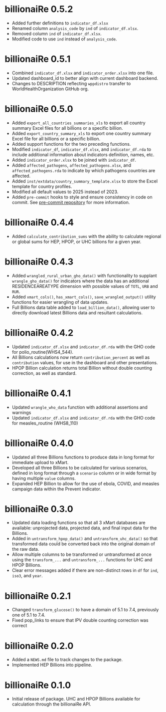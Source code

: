 # billionaiRe 0.5.2
* Added further definitions to `indicator_df.xlsx`
* Renamed column `analysis_code` by `ind` of `indicator_df.xlsx`. 
* Removed column `ind` of `indicator_df.xlsx`.
* Modified code to use `ind` instead of `analysis_code`.

# billionaiRe 0.5.1
* Combined `indicator_df.xlsx` and `indicator_order.xlsx` into one file.
* Updated dashboard_id to better align with current dashboard backend.
* Changes to DESCRIPTION reflecting `wppdistro` transfer to WorldHealthOrganization
GitHub org.

# billionaiRe 0.5.0
* Added `export_all_countries_summaries_xls` to export all country summary Excel
files for all billions or a specific billion.
* Added `export_country_summary_xls` to export one country summary Excel file for
all billions or a specific billion.
* Added support functions for the two preceding functions.
* Modified `indicator_df`, `indicator_df.xlsx`, and `indicator_df.rda` to include
additional information about indicators definition, names, etc.
* Added `indicator_order.xlsx` to be joined with `indicator_df`.
* Added `affected_pathogens`, `affected_pathogens.xlsx`, and `affected_pathogens.rda`
to indicate by which pathogens countries are affected.
* Added `inst/extdata/country_summary_template.xlsx` to store the Excel template
for country profiles.
* Modified all default values to 2025 instead of 2023.
* Added `pre-commit` hooks to style and ensure consistency in code on commit. See
[pre-commit repository](https://github.com/lorenzwalthert/precommit) for more
information.

# billionaiRe 0.4.4
* Added `calculate_contribution_sums` with the ability to calculate regional or
global sums for HEP, HPOP, or UHC billions for a given year.

# billionaiRe 0.4.3
* Added `wrangled_rural_urban_gho_data()` with functionality to supplant `wrangle_gho_data()`
for indicators where the data has an additional RESIDENCEAREATYPE dimension with possible values
of `TOTL`, `URB` and `RUR`.
* Added `xmart_cols()`, `has_xmart_cols()`, `save_wrangled_output()` utility functions
for easier wrangling of data updates.
* Full Billions data table added to `load_billion_data()`, allowing user to directly
download latest Billions data and resultant calculations.

# billionaiRe 0.4.2
* Updated `indicator_df.xlsx` and `indicator_df.rda` with the GHO code for 
polio_routine(WHS4_544).
* All Billions calculations now return `contribution_percent` as well as `contribution`
values, for use in the dashboard and other presentations.
* HPOP Billion calculation returns total Billion without double counting correction,
as well as standard.

# billionaiRe 0.4.1
* Updated `wrangle_who_data` function with additional assertions and warnings
* Updated `indicator_df.xlsx` and `indicator_df.rda` with the GHO code for
measles_routine (WHS8_110)

# billionaiRe 0.4.0
* Updated all three Billions functions to produce data in long format for immediate
upload to xMart.
* Developed all three Billions to be calculated for various scenarios, defined in
long format through a `scenario` column or in wide format by having multiple
`value` columns.
* Expanded HEP Billion to allow for the use of ebola, COVID, and measles campaign
data within the Prevent indicator.

# billionaiRe 0.3.0
* Updated data loading functions so that all 3 xMart databases are available: unprojected
data, projected data, and final input data for the Billions.
* Added in `untransform_hpop_data()` and `untransform_uhc_data()` so that transformed
data could be converted back into the original domain of the raw data.
* Allow multiple columns to be transformed or untransformed at once using the
`transform_...` and `untransform_...` functions for UHC and HPOP Billions.
* Clear error messages added if there are non-distinct rows in `df` for `ind`, `iso3`,
and `year`.

# billionaiRe 0.2.1

* Changed `transform_glucose()` to have a domain of 5.1 to 7.4, previously one of
5.1 to 7.4.
* Fixed pop_links to ensure that IPV double counting correction was correct

# billionaiRe 0.2.0

* Added a `NEWS.md` file to track changes to the package.
* Implemented HEP Billions into pipeline.

# billionaiRe 0.1.0

* Initial release of package. UHC and HPOP Billions available for calculation through the
billionaiRe API.
